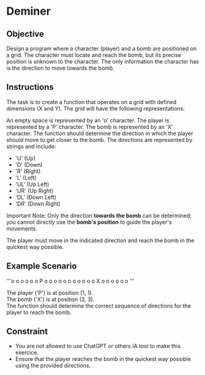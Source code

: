 # Deminer

## Objective
Design a program where a character (player) and a bomb are positioned on a grid. The character must locate and reach the bomb, but its precise position is unknown to the character. The only information the character has is the direction to move towards the bomb.

## Instructions
The task is to create a function that operates on a grid with defined dimensions (X and Y). The grid will have the following representations:

An empty space is represented by an 'o' character.
The player is represented by a 'P' character.
The bomb is represented by an 'X' character.
The function should determine the direction in which the player should move to get closer to the bomb. The directions are represented by strings and include:

- 'U' (Up)
- 'D' (Down)
- 'R' (Right)
- 'L' (Left)
- 'UL' (Up Left)
- 'UR' (Up Right)
- 'DL' (Down Left)
- 'DR' (Down Right)
  
Important Note: Only the direction **towards the bomb** can be determined; you cannot directly use the **bomb's position** to guide the player's movements.  

The player must move in the indicated direction and reach the bomb in the quickest way possible.  

## Example Scenario

'''o o o o o
o P o o o
o o o o o
o o o X o
o o o o o
'''

The player ('P') is at position (1, 1).  
The bomb ('X') is at position (3, 3).  
The function should determine the correct sequence of directions for the player to reach the bomb.  

## Constraint
- You are not allowed to use ChatGPT or others IA tool to make this exercice.
- Ensure that the player reaches the bomb in the quickest way possible using the provided directions.
